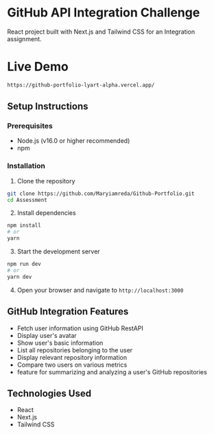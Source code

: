 # GitHub API Integration Challenge

React project built with Next.js and Tailwind CSS for an Integration assignment.

# Live Demo
```bash
https://github-portfolio-lyart-alpha.vercel.app/
```
## Setup Instructions

### Prerequisites
* Node.js (v16.0 or higher recommended)
* npm 

### Installation
1. Clone the repository

```bash
git clone https://github.com/Maryiamreda/Github-Portfolio.git
cd Assessment
```

2. Install dependencies

```bash
npm install
# or
yarn
```

3. Start the development server

```bash
npm run dev
# or
yarn dev
```

4. Open your browser and navigate to `http://localhost:3000`


## GitHub Integration Features
* Fetch user information using GitHub RestAPI
* Display user's avatar
* Show user's basic information
* List all repositories belonging to the user
* Display relevant repository information 
* Compare two users on various metrics
* feature for summarizing and analyzing a user's GitHub repositories

## Technologies Used
* React
* Next.js
* Tailwind CSS
